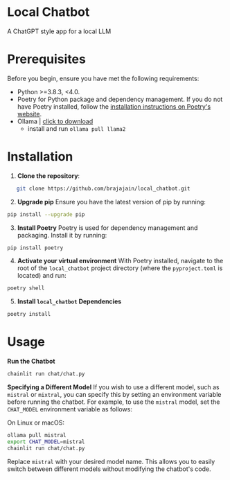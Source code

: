 # Local Chatbot
A ChatGPT style app for a local LLM

# Prerequisites

Before you begin, ensure you have met the following requirements:

- Python >=3.8.3, <4.0.
- Poetry for Python package and dependency management. If you do not have Poetry installed, follow the [installation instructions on Poetry's website](https://python-poetry.org/docs/#installation).
- Ollama | [click to download](https://ollama.ai/download)
    - install and run `ollama pull llama2`

# Installation
1. **Clone the repository**:
```bash
   git clone https://github.com/brajajain/local_chatbot.git
```

 
2. **Upgrade pip** 
Ensure you have the latest version of pip by running:
```sh
pip install --upgrade pip
``` 

3. **Install Poetry** 
Poetry is used for dependency management and packaging. Install it by running:
```sh
pip install poetry
```

4. **Activate your virtual environment** 
With Poetry installed, navigate to the root of the `local_chatbot` project directory (where the `pyproject.toml` is located) and run:
```sh
poetry shell
``` 


5. **Install `local_chatbot` Dependencies** 
```sh
poetry install
``` 

# Usage
**Run the Chatbot** 
```sh
chainlit run chat/chat.py
```

**Specifying a Different Model** 
If you wish to use a different model, such as `mistral` or `mixtral`, you can specify this by setting an environment variable before running the chatbot. For example, to use the `mistral` model, set the `CHAT_MODEL` environment variable as follows:

On Linux or macOS:

```sh
ollama pull mistral
export CHAT_MODEL=mistral
chainlit run chat/chat.py
```

Replace `mistral` with your desired model name. This allows you to easily switch between different models without modifying the chatbot's code.
